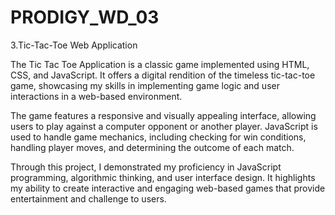 # PRODIGY_WD_03
3.Tic-Tac-Toe Web Application

The Tic Tac Toe Application is a classic game implemented using HTML, CSS, and JavaScript. It offers a digital rendition of the timeless tic-tac-toe game, showcasing my skills in implementing game logic and user interactions in a web-based environment.

The game features a responsive and visually appealing interface, allowing users to play against a computer opponent or another player. JavaScript is used to handle game mechanics, including checking for win conditions, handling player moves, and determining the outcome of each match.

Through this project, I demonstrated my proficiency in JavaScript programming, algorithmic thinking, and user interface design. It highlights my ability to create interactive and engaging web-based games that provide entertainment and challenge to users.
